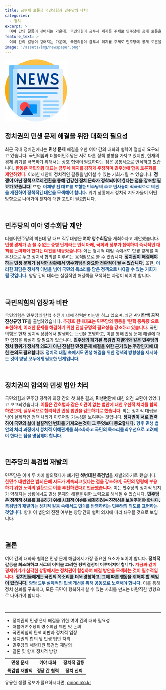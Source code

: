 ```yaml
---
title: 금투세 토론회 국민의힘과 민주당의 대치!
categories:
  - 정치
excerpt: >
  여야 간의 갈등이 깊어지는 가운데, 국민의힘이 금투세 폐지를 주제로 민주당에 공개 토론을 제안했습니다. 민생 문제 해결을 위한 영수회담도 요구하며 정치권의 초당적 협력을 촉구하는 두 당의 고조되는 긴장감을 확인하세요!
feature_text: >
  여야 간의 갈등이 깊어지는 가운데, 국민의힘이 금투세 폐지를 주제로 민주당에 공개 토론을 제안했습니다. 민생 문제 해결을 위한 영수회담도 요구하며 정치권의 초당적 협력을 촉구하는 두 당의 고조되는 긴장감을 확인하세요!
image: '/assets/img/newspaper.png'
---
```


<p><img src="/assets/img/newspaper.png" alt="kimp 속보" /></p>

<h2 data-ke-size="size26">정치권의 민생 문제 해결을 위한 대화의 필요성</h2>

<p data-ke-size="size16">최근 국내 정치권에서는 <b>민생 문제</b> 해결을 위한 여야 간의 대화와 협력이 절실히 요구되고 있습니다. 국민의힘과 더불어민주당은 서로 다른 정책 방향을 가지고 있지만, 현재의 경제 위기를 극복하기 위해서는 상호 협력이 필요하다는 점은 공통적으로 인식하고 있습니다. <b><span style="color: #ee2323;">한동훈 국민의힘 대표는 금투세 폐지를 강하게 주장하며 민주당에 합동 토론회를 제안하였다.</span></b> 이러한 제안이 정치적인 갈등을 넘어설 수 있는 기회가 될 수 있습니다. <b><span style="background-color: #21538527;">정쟁이 아닌 정책으로의 전환을 통해 건강한 정치 문화가 정착되어야 한다는 점을 강조할 필요가 있습니다.</span></b> 또한, <b><span style="color: #1a5490;">이재명 전 대표를 포함한 민주당의 주요 인사들이 적극적으로 의견을 개진하여 정책적인 대안을 모색해야 합니다.</span></b> 위기 상황에서 정치적 지도자들이 어떤 방향으로 나아가야 할지에 대한 고민이 필요합니다.</p>

<p data-ke-size="size16">&nbsp;</p>

<h2 data-ke-size="size26">민주당의 여야 영수회담 제안</h2>

<p data-ke-size="size16">더불어민주당의 박찬대 당 대표 직무대행은 <b>여야 영수회담</b>을 개최하자고 제안했습니다. <b><span style="color: #ee2323;">민생 경제가 손 쓸 수 없는 중병 단계라는 인식 아래, 국회와 정부가 협력하여 즉각적인 대책을 논의해야 한다는 의견을 내놓았습니다.</span></b> 이는 정치적 대립 속에서도 민생 경제를 최우선으로 두고 정치적 합의를 이루려는 움직임으로 볼 수 있습니다. <b><span style="background-color: #21538527;">정치권이 해결해야 하는 민생 문제가 심각한 상황에서 영수회담은 중요한 전환점이 될 수 있습니다.</span></b> 또한, <b><span style="color: #1a5490;">이러한 회담은 정치적 이념을 넘어 국민의 목소리를 담은 정책으로 나아갈 수 있는 기회가 될 것입니다.</span></b> 양당 간의 대화는 실질적인 해결책을 모색하는 과정이 되어야 합니다.</p>

<p data-ke-size="size16">&nbsp;</p>

<h2 data-ke-size="size26">국민의힘의 입장과 비판</h2>

<p data-ke-size="size16">국민의힘은 민주당의 탄핵 추진에 대해 강력한 비판을 하고 있으며, 최근 <b>사기탄핵 공작 진상규명 TF</b>을 출범하였습니다. <b><span style="color: #ee2323;">추경호 원내대표는 민주당의 행동을 '탄핵 중독증'으로 표현하며, 이러한 문제를 해결하기 위한 진실 규명의 필요성을 강조하고 있습니다.</span></b> 국민의힘은 현재 정치적 상황에서 발생하는 논란을 조명하고, 이를 통해 민생 문제 해결에 대한 입장을 확실히 할 필요가 있습니다. <b><span style="background-color: #21538527;">민주당의 폐기된 특검법 재발의와 같은 민주당의 정치 행위가 정치적 의도가 아닌 진실한 민생 문제 해결을 위한 근거 있는 주장인지에 대한 논의도 필요합니다.</span></b> <b><span style="color: #1a5490;">정치적 대립 속에서도 민생 해결을 위한 정책의 방향성을 제시하는 것이 양당 모두에게 필요한 단계입니다.</span></b></p>

<p data-ke-size="size16">&nbsp;</p>

<h2 data-ke-size="size26">정치권의 합의와 민생 법안 처리</h2>

<p data-ke-size="size16">국민의힘과 민주당 정책위 의장 간의 첫 회동 결과, <b>민생현안</b>에 대한 의견 교환이 있었다고 보고되었습니다. <b><span style="color: #ee2323;">이들은 간호법과 같은 이견이 없는 법안에 대한 우선적 처리를 합의하였으며, 실무적으로 합리적인 민생 법안을 검토하기로 했습니다.</span></b> 이는 정치적 대립을 넘어 실제적인 정책 처리가 이루어질 가능성을 보여주는 것입니다. <b><span style="background-color: #21538527;">정치권이 서로 협력하여 국민의 삶에 실질적인 변화를 가져오는 것이 그 무엇보다 중요합니다.</span></b> <b><span style="color: #1a5490;">향후 민생 법안의 처리 과정에서 정치적 이해관계를 최소화하고 국민의 목소리를 최우선으로 고려해야 한다는 점을 명심해야 합니다.</span></b></p>

<p data-ke-size="size16">&nbsp;</p>

<h2 data-ke-size="size26">민주당의 특검법 재발의</h2>

<p data-ke-size="size16">민주당은 이미 두 차례 발의됐다가 폐기된 <b>해병대원 특검법</b>을 재발의하기로 했습니다. <b><span style="color: #ee2323;">한민수 대변인은 범죄 은폐 시도가 계속되고 있다는 점을 강조하며, 국민의 명령에 부응하기 위한 노력의 일환으로 이를 추진하겠다고 언급했습니다.</span></b> 이는 민주당의 정치적 입지가 약해지는 상황에서도 민생 문제의 해결을 위한 노력으로 해석될 수 있습니다. <b><span style="background-color: #21538527;">민주당은 정책적 신뢰를 회복하기 위해 사회적 이슈를 해결하려는 진정성을 보여주어야 합니다.</span></b> <b><span style="color: #1a5490;">특검법의 재발의는 정치적 갈등 속에서도 민의를 반영하려는 민주당의 의도를 표현하는 것입니다.</span></b> 향후 이 법안의 진전 여부는 양당 간의 협력 의지에 따라 좌우될 것으로 보입니다.</p>

<p data-ke-size="size16">&nbsp;</p>

<h2 data-ke-size="size26">결론</h2>

<p data-ke-size="size16">여야 간의 대화와 협력은 민생 문제 해결에서 가장 중요한 요소가 되어야 합니다. <b>정치적 갈등을 최소화하고 서로의 이익을 고려한 정책 결정이 이루어져야 합니다.</b> <b><span style="color: #ee2323;">지금과 같이 경제위기가 심각한 상황에서는 정치권이 합심하여 해결 방안을 모색하는 것이 필수적입니다.</span></b> <b><span style="background-color: #21538527;">정치인들에게는 국민의 목소리를 더욱 경청하고, 그에 따른 행동을 취해야 할 책임이 있습니다.</span></b> <b><span style="color: #1a5490;">양당 모두 실제적인 민생 개선을 위해 공동으로 노력해야 합니다.</span></b> 이를 통해 정치 신뢰를 구축하고, 모든 국민이 행복하게 살 수 있는 사회를 만드는 바람직한 방향으로 나아가야 합니다.</p>

<p data-ke-size="size16">&nbsp;</p>

<hr>

<ul>
    <li>정치권의 민생 문제 해결을 위한 여야 간의 대화 필요성</li>
    <li>더불어민주당의 영수회담 제안 및 논의</li>
    <li>국민의힘의 탄핵 비판과 정치적 입장</li>
    <li>정치권의 합의 및 민생 법안 처리</li>
    <li>민주당의 해병대원 특검법 재발의</li>
    <li>결론 및 향후 정치적 방향</li>
</ul>

<table style="width: 100%; border-collapse: collapse;">
    <tbody>
        <tr>
            <td style="text-align: center; height: 17px;"><b>민생 문제</b></td>
            <td style="text-align: center; height: 17px;"><b>여야 대화</b></td>
            <td style="text-align: center; height: 17px;"><b>정치적 갈등</b></td>
        </tr>
        <tr>
            <td style="text-align: center; height: 17px;"><b>특검법 재발의</b></td>
            <td style="text-align: center; height: 17px;"><b>정당 간 협력</b></td>
            <td style="text-align: center; height: 17px;"><b>정치 신뢰</b></td>
        </tr>
    </tbody>
</table>
유용한 생활 정보가 필요하시다면, <a href="https://onioninfo.kr" rel="dofollow">onioninfo.kr</a>


